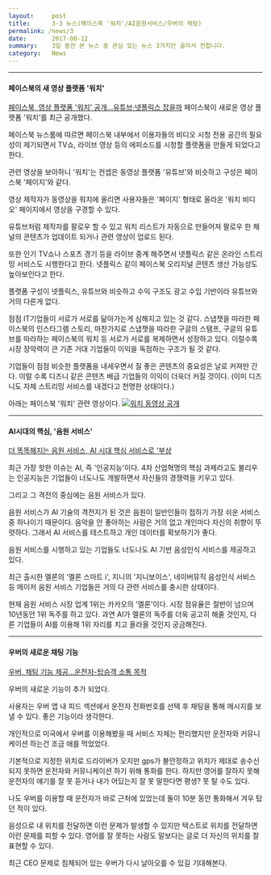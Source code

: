 ```yaml
---
layout:     post
title:      3·3 뉴스(페이스북 '워치'/AI음원서비스/우버의 채팅)
permalink: /news/3
date:       2017-08-12
summary:    3일 동안 본 뉴스 중 관심 있는 뉴스 3가지만 골라서 전합니다.
category: 	News
---
```


- - -

#### 페이스북의 새 영상 플랫폼 '워치'
[페이스북, 영상 플랫폼 '워치' 공개…유튜브·넷플릭스 잡을까](http://www.nocutnews.co.kr/news/4829694)
페이스북이 새로운 영상 플랫폼 '워치'를 최근 공개했다.

페이스북 뉴스룸에 따르면 페이스북 내부에서 이용자들의 비디오 시청 전용 공간의 필요성이 제기되면서
TV쇼, 라이브 영상 등의 에피소드를 시청할 플랫폼을 만들게 되었다고 한다. 

관련 영상을 보아하니 '워치'는 컨셉은 동영상 플랫폼 '유튜브'와 비슷하고 구성은 페이스북 '페이지'와 같다.

영상 제작자가 동영상을 워치에 올리면 사용자들은 '페이지' 형태로 올라온 '워치 비디오' 페이지에서 영상을 구경할 수 있다.

유튜브처럼 제작자를 팔로우 할 수 있고 워치 리스트가 자동으로 만들어져 팔로우 한 채널의 콘텐츠가 업데이트 되거나 관련 영상이 업로드 된다.

또한 인기 TV쇼나 스포츠 경기 등을 라이브 중계 해주면서 넷플릭스 같은 온라인 스트리밍 서비스도 시행한다고 한다. 넷플릭스 같이 페이스북 오리지널 콘텐츠 생산 가능성도 높아보인다고 한다.

플랫폼 구성이 넷플릭스, 유튜브와 비슷하고 수익 구조도 광고 수입 기반이라 유튜브와 거의 다른게 없다.

점점 IT기업들이 서로가 서로를 닮아가는게 심해지고 있는 것 같다. 스냅챗을 따라한 페이스북의 인스타그램 스토리, 마찬가지로 스냅챗을 따라한 구글의 스탬프, 구글의 유튜브를 따라하는 페이스북의 워치 등 서로가 서로를 복제하면서 성장하고 있다. 이럴수록 시장 장악력이 큰 기존 거대 기업들이 이익을 독점하는 구조가 될 것 같다. 

기업들이 점점 비슷한 플랫폼을 내세우면서 질 좋은 콘텐츠의 중요성은 날로 커져만 간다. 이럴 수록 디즈니 같은 콘텐츠 배급 기업들의 이익이 더욱더 커질 것이다. (이미 디즈니도 자체 스트리밍 서비스를 내겠다고 천명한 상태이다.)   

아래는 페이스북 '워치' 관련 영상이다.
[![워치 동영상 공개](http://img.youtube.com/vi/BsNBUe-NN7w/0.jpg)](https://youtu.be/BsNBUe-NN7w?t=0s)
- - -

#### AI시대의 핵심, '음원 서비스'
[더 똑똑해지는 음원 서비스, AI 시대 핵심 서비스로 '부상](https://goo.gl/9RrNao)

최근 가장 핫한 이슈는 AI, 즉 '인공지능'이다.
4차 산업혁명의 핵심 과제라고도 불리우는 인공지능은 기업들이 너도나도 개발하면서 자신들의 경쟁력을 키우고 있다.

그리고 그 격전의 중심에는 음원 서비스가 있다.

음원 서비스가 AI 기술의 격전지가 된 것은 음원이 일반인들이 접하기 가장 쉬운 서비스 중 하나이기 때문이다.
음악을 안 좋아하는 사람은 거의 없고 개인마다 자신의 취향이 뚜렷하다. 그래서 AI 서비스를 테스트하고 개인 데이터를 확보하기가 좋다.

음원 서비스를 시행하고 있는 기업들도 너도나도 AI 기반 음성인식 서비스를 제공하고 있다.

최근 출시한 멜론의 '멜론 스마트 i', 지니의 '지니보이스', 네이버뮤직 음성인식 서비스 등 메이저 음원 서비스 기업들은 거의 다 관련 서비스를 충시한 상태이다. 

현재 음원 서비스 시장 업계 1위는 카카오의 '멜론'이다. 시장 점유율은 절반이 넘으며 10년동안 1위 독주를 하고 있다. 과연 AI가 멜론의 독주를 더욱 공고히 해줄 것인지, 다른 기업들이 AI를 이용해 1위 자리를 치고 올라올 것인지 궁금해진다.

- - - 

#### 우버의 새로운 채팅 기능
[우버, 채팅 기능 제공…운전자-탑승객 소통 목적](http://news.naver.com/main/read.nhn?mode=LSD&mid=shm&sid1=105&oid=092&aid=0002121345)

우버의 새로운 기능이 추가 되었다.

사용자는 우버 앱 내 피드 섹션에서 운전자 전화번호를 선택 후 채팅을 통해 메시지를 보낼 수 있다. 좋은 기능이라 생각한다. 

개인적으로 미국에서 우버를 이용해봤을 때 서비스 자체는 편리했지만 운전자와 커뮤니케이션 하는건 조금 애를 먹었었다. 

기본적으로 지정한 위치로 드라이버가 오지만 gps가 불안정하고 위치가 제대로 송수신 되지 못하면 운전자와 커뮤니케이션 하기 위해 통화를 한다.
하지만 영어를 잘하지 못해 운전자의 얘기를 잘 못 듣거나 내가 어딨는지 잘 못 말한다면 평생? 못 탈 수도 있다.

나도 우버를 이용할 때 운전자가 바로 근처에 있었는데 둘이 10분 동안 통화해서 겨우 탔던 적이 있다. 

음성으로 내 위치를 전달하면 이런 문제가 발생할 수 있지만 텍스트로 위치를 전달하면 이런 문제를 피할 수 있다. 영어를 잘 못하는 사람도 말보다는 글로 더 자신의 위치를 잘 표현할 수 있다. 

최근 CEO 문제로 침체되어 있는 우버가 다시 날아오를 수 있길 기대해본다.  